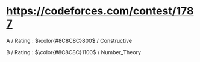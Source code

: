 # https://codeforces.com/contest/1787 

A / Rating : $\color{#8C8C8C}800$ / Constructive

B / Rating : $\color{#8C8C8C}1100$ / Number_Theory
